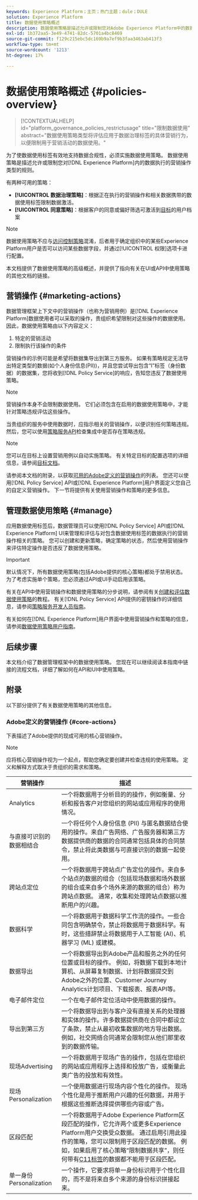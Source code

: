 ```yaml
---
keywords: Experience Platform；主页；热门主题；dule；DULE
solution: Experience Platform
title: 数据使用策略概述
description: 数据使用策略是描述允许或限制您对Adobe Experience Platform中的数据执行的营销操作类型的规则。
exl-id: 1b372aa5-3e49-4741-82dc-5701a4bc8469
source-git-commit: f129c215ebc5dc169b9a7ef9b3faa3463ab413f3
workflow-type: tm+mt
source-wordcount: '1213'
ht-degree: 17%

---
```


# 数据使用策略概述 {#policies-overview}

>[!CONTEXTUALHELP]
>id="platform_governance_policies_restrictusage"
>title="限制数据使用"
>abstract="数据使用策略类型将评估应用于数据治理标签的具体营销行为，以便限制用于营销活动的数据使用。"

为了使数据使用标签有效地支持数据合规性，必须实施数据使用策略。 数据使用策略是描述允许或限制您对[!DNL Experience Platform]内的数据执行的营销操作类型的规则。

有两种可用的策略：

* **[!UICONTROL 数据治理策略]**：根据正在执行的营销操作和相关数据携带的数据使用标签限制数据激活。
* **[!UICONTROL 同意策略]**：根据客户的同意或偏好筛选可激活到[目标](../../destinations/home.md)的用户档案

>[!NOTE]
>
>数据使用策略不应与[访问控制策略](../../access-control/abac/end-to-end-guide.md#policy)混淆，后者用于确定组织中的某些Experience Platform用户是否可以访问某些数据字段，并通过[!UICONTROL 权限]选项卡进行配置。

本文档提供了数据使用策略的高级概述，并提供了指向有关在UI或API中使用策略的其他文档的链接。

## 营销操作 {#marketing-actions}

数据管理框架上下文中的营销操作（也称为营销用例）是[!DNL Experience Platform]数据使用者可以采取的操作，贵组织希望限制对这些操作的数据使用。 因此，数据使用策略由以下内容定义：

1. 特定的营销活动
2. 限制执行该操作的条件

营销操作的示例可能是希望将数据集导出到第三方服务。 如果有策略规定无法导出特定类型的数据(如个人身份信息(PII))，并且您尝试导出包含“I”标签（身份数据）的数据集，您将收到[!DNL Policy Service]的响应，告知您违反了数据使用策略。

>[!NOTE]
>
>营销操作本身不会限制数据使用。 它们必须包含在启用的数据使用策略中，才能针对策略违规评估这些操作。

当贵组织的服务中使用数据时，应指示相关的营销操作，以便识别任何策略违规。 然后，您可以使用[策略服务API](https://www.adobe.io/experience-platform-apis/references/policy-service/)检查集成中是否存在策略违规。

>[!NOTE]
>
>您可以在目标上设置营销用例以自动实施策略。 有关特定目标的配置选项的详细信息，请参阅[目标文档](../../destinations/home.md)。

请参阅本文档的附录，以获取[可用的Adobe定义的营销操作](#core-actions)的列表。 您还可以使用[!DNL Policy Service] API或[!DNL Experience Platform]用户界面定义您自己的自定义营销操作。 下一节将提供有关使用营销操作和策略的更多信息。

<!-- (Add after AAM DEC mapping doc is published)
### Inheritance from Adobe Audience Manager Data Export Controls

Experience Platform has the ability to share audiences with Adobe Audience Manager. Any Data Export Controls that have been applied to Audience Manager audiences are translated to equivalent marketing use cases recognized by Experience Platform Data Governance.

For a reference on how specific Data Export Controls map to marketing actions in Experience Platform, please refer to the [Audience Manager documentation](https://experienceleague.adobe.com/docs/audience-manager/user-guide/features/data-export-controls.html).
-->

## 管理数据使用策略 {#manage}

应用数据使用标签后，数据管理员可以使用[!DNL Policy Service] API或[!DNL Experience Platform] UI来管理和评估与对包含数据使用标签的数据执行的营销操作相关的策略。 您可以创建和更新策略，确定策略的状态，然后使用营销操作来评估特定操作是否违反了数据使用策略。

>[!IMPORTANT]
>
>默认情况下，所有数据使用策略(包括Adobe提供的核心策略)都处于禁用状态。 为了考虑实施单个策略，您必须通过API或UI手动启用该策略。

有关在API中使用营销操作和数据使用策略的分步说明，请参阅有关[创建和评估数据使用策略](create.md)的教程。 有关[!DNL Policy Service] API提供的密钥操作的详细信息，请参阅[策略服务开发人员指南](../api/getting-started.md)。

有关如何在[!DNL Experience Platform]用户界面中使用营销操作和策略的信息，请参阅[数据使用策略用户指南](./user-guide.md)。

## 后续步骤

本文档介绍了数据管理框架中的数据使用策略。 您现在可以继续阅读本指南中链接的流程文档，详细了解如何在API和UI中使用策略。

## 附录

以下部分提供了有关数据使用策略的其他信息。

### Adobe定义的营销操作 {#core-actions}

下表描述了Adobe提供的现成可用的核心营销操作。

>[!NOTE]
>
>应将核心营销操作视为一个起点，帮助您确定要创建并检查违规的使用策略。 定义和解释方式取决于贵组织的需求和策略。

| 营销操作 | 描述 |
| --- | --- |
| Analytics | 一个将数据用于分析目的的操作，例如衡量、分析和报告客户对您组织的网站或应用程序的使用情况。 |
| 与直接可识别的数据相结合 | 一个将任何个人身份信息 (PII) 与匿名数据结合使用的操作。来自广告网络、广告服务器和第三方数据提供商的数据的合同通常包括具体的合同禁令，禁止将此类数据与可直接识别的数据一起使用。 |
| 跨站点定位 | 一个将数据用于跨站点广告定位的操作。来自多个站点的数据的组合（包括现场数据和场外数据的组合或来自多个场外来源的数据的组合）称为跨站点数据。 通常，收集和处理跨站点数据以推断用户的兴趣。 |
| 数据科学 | 一个将数据用于数据科学工作流的操作。一些合同包含明确禁令，禁止将数据用于数据科学。有时，这些措辞禁止将数据用于人工智能 (AI)、机器学习 (ML) 或建模。 |
| 数据导出 | 一个将数据导出到Adobe产品和服务之外的任何位置或目标的操作。 例如，将数据下载到本地计算机、从屏幕复制数据、计划将数据提交到Adobe之外的位置、Customer Journey Analytics计划项目、下载报表、报表API等。 |
| 电子邮件定位 | 一个在电子邮件定位活动中使用数据的操作。 |
| 导出到第三方 | 一个将数据导出到与客户没有直接关系的处理器和实体的操作。许多数据提供商在合同中都设立了条款，禁止从最初收集数据的地方导出数据。例如，社交网络合同通常会限制您从他们那里收到的数据传输。 |
| 现场Advertising | 一个将数据用于现场广告的操作，包括在您组织的网站或应用程序上选择和投放广告，或衡量此类广告的投放和有效性。 |
| 现场Personalization | 一个使用数据进行现场内容个性化的操作。 现场个性化是用于推断用户兴趣的任何数据，并用于根据这些推断选择提供哪些内容或广告。 |
| 区段匹配 | 一个将数据用于Adobe Experience Platform区段匹配的操作，它允许两个或更多Experience Platform用户交换受众数据。 通过启用引用此操作的策略，您可以限制用于区段匹配的数据。 例如，如果启用了核心策略“限制数据共享”，则任何带有[C11标签](../labels/reference.md#c11)的数据都不能用于区段匹配。 |
| 单一身份Personalization | 一个操作，它要求将单一身份标识用于个性化目的，而不是将来自多个来源的身份标识拼接起来。 |
